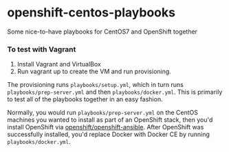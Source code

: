 # openshift-centos-playbooks
Some nice-to-have playbooks for CentOS7 and OpenShift together

### To test with Vagrant
1. Install Vagrant and VirtualBox
2. Run vagrant up to create the VM and run provisioning.

The provisioning runs `playbooks/setup.yml`, which in turn runs
`playbooks/prep-server.yml` and then `playbooks/docker.yml`. This is
primarily to test all of the playbooks together in an easy fashion.

Normally, you would run `playbooks/prep-server.yml` on the CentOS machines
you wanted to install as part of an OpenShift stack, then you'd install OpenShift
via [openshift/openshift-ansible](https://github.com/openshift/openshift-ansible). After
OpenShift was successfully installed, you'd replace Docker with Docker CE by
running `playbooks/docker.yml`.
